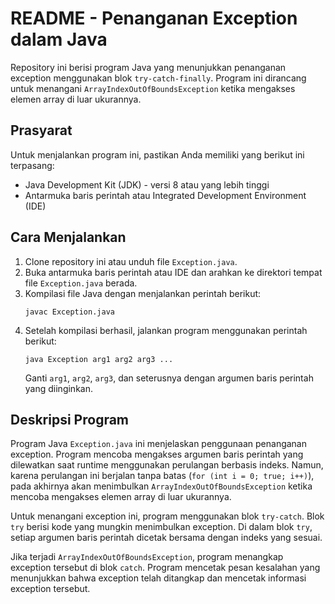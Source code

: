 # README - Penanganan Exception dalam Java

Repository ini berisi program Java yang menunjukkan penanganan exception menggunakan blok `try-catch-finally`. Program ini dirancang untuk menangani `ArrayIndexOutOfBoundsException` ketika mengakses elemen array di luar ukurannya.

## Prasyarat
Untuk menjalankan program ini, pastikan Anda memiliki yang berikut ini terpasang:
- Java Development Kit (JDK) - versi 8 atau yang lebih tinggi
- Antarmuka baris perintah atau Integrated Development Environment (IDE)

## Cara Menjalankan
1. Clone repository ini atau unduh file `Exception.java`.
2. Buka antarmuka baris perintah atau IDE dan arahkan ke direktori tempat file `Exception.java` berada.
3. Kompilasi file Java dengan menjalankan perintah berikut:
   ```
   javac Exception.java
   ```
4. Setelah kompilasi berhasil, jalankan program menggunakan perintah berikut:
   ```
   java Exception arg1 arg2 arg3 ...
   ```
   Ganti `arg1`, `arg2`, `arg3`, dan seterusnya dengan argumen baris perintah yang diinginkan.

## Deskripsi Program
Program Java `Exception.java` ini menjelaskan penggunaan penanganan exception. Program mencoba mengakses argumen baris perintah yang dilewatkan saat runtime menggunakan perulangan berbasis indeks. Namun, karena perulangan ini berjalan tanpa batas (`for (int i = 0; true; i++)`), 
pada akhirnya akan menimbulkan `ArrayIndexOutOfBoundsException` ketika mencoba mengakses elemen array di luar ukurannya.

Untuk menangani exception ini, program menggunakan blok `try-catch`. Blok `try` berisi kode yang mungkin menimbulkan exception. Di dalam blok `try`, setiap argumen baris perintah dicetak bersama dengan indeks yang sesuai.

Jika terjadi `ArrayIndexOutOfBoundsException`, program menangkap exception tersebut di blok `catch`. Program mencetak pesan kesalahan yang menunjukkan bahwa exception telah ditangkap dan mencetak informasi exception tersebut.

